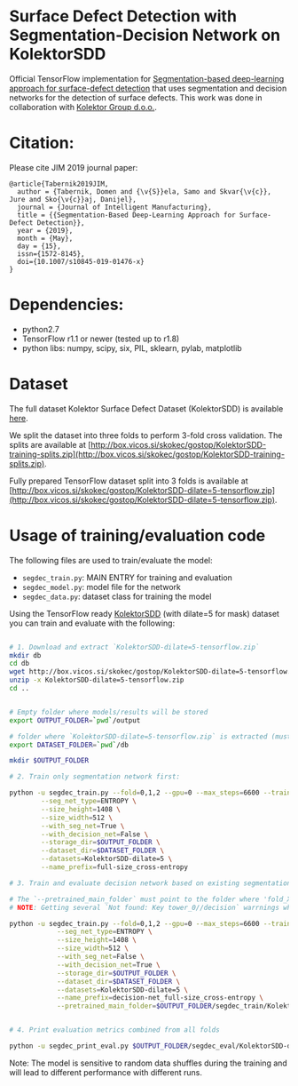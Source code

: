 # Surface Defect Detection with Segmentation-Decision Network on KolektorSDD

Official TensorFlow implementation for [Segmentation-based deep-learning approach for surface-defect detection](https://prints.vicos.si/publications/370) that uses segmentation and decision networks for the detection of surface defects. This work was done in collaboration with [Kolektor Group d.o.o.](http://www.kolektorvision.com/en/).

# Citation:

Please cite JIM 2019 journal paper:

```
@article{Tabernik2019JIM,
  author = {Tabernik, Domen and {\v{S}}ela, Samo and Skvar{\v{c}}, Jure and Sko{\v{c}}aj, Danijel},
  journal = {Journal of Intelligent Manufacturing},
  title = {{Segmentation-Based Deep-Learning Approach for Surface-Defect Detection}},
  year = {2019},
  month = {May},
  day = {15},
  issn={1572-8145},
  doi={10.1007/s10845-019-01476-x}
}

```

# Dependencies:

* python2.7
* TensorFlow r1.1 or newer (tested up to r1.8)
* python libs: numpy, scipy, six, PIL, sklearn, pylab, matplotlib


# Dataset

The full dataset Kolektor Surface Defect Dataset (KolektorSDD) is available [here](https://www.vicos.si/Downloads/KolektorSDD).

We split the dataset into three folds to perform 3-fold cross validation. The splits are available at [http://box.vicos.si/skokec/gostop/KolektorSDD-training-splits.zip](http://box.vicos.si/skokec/gostop/KolektorSDD-training-splits.zip).

Fully prepared TensorFlow dataset split into 3 folds is available at [http://box.vicos.si/skokec/gostop/KolektorSDD-dilate=5-tensorflow.zip](http://box.vicos.si/skokec/gostop/KolektorSDD-dilate=5-tensorflow.zip).


# Usage of training/evaluation code

The following files are used to train/evaluate the model:
* `segdec_train.py`: MAIN ENTRY for training and evaluation
* `segdec_model.py`: model file for the network
* `segdec_data.py`: dataset class for training the model


Using the TensorFlow ready [KolektorSDD](https://www.vicos.si/Downloads/KolektorSDD) (with dilate=5 for mask) dataset you can train and evaluate with the following:



```bash

# 1. Download and extract `KolektorSDD-dilate=5-tensorflow.zip`
mkdir db
cd db
wget http://box.vicos.si/skokec/gostop/KolektorSDD-dilate=5-tensorflow.zip
unzip -x KolektorSDD-dilate=5-tensorflow.zip
cd ..


# Empty folder where models/results will be stored
export OUTPUT_FOLDER=`pwd`/output

# folder where `KolektorSDD-dilate=5-tensorflow.zip` is extracted (must contain `KolektorSDD-dilate=5` subfolder).
export DATASET_FOLDER=`pwd`/db

mkdir $OUTPUT_FOLDER

# 2. Train only segmentation network first:

python -u segdec_train.py --fold=0,1,2 --gpu=0 --max_steps=6600 --train_subset=train \
        --seg_net_type=ENTROPY \
        --size_height=1408 \
        --size_width=512 \
        --with_seg_net=True \
        --with_decision_net=False \
        --storage_dir=$OUTPUT_FOLDER \
        --dataset_dir=$DATASET_FOLDER \
        --datasets=KolektorSDD-dilate=5 \
        --name_prefix=full-size_cross-entropy

# 3. Train and evaluate decision network based on existing segmentation network:

# The `--pretrained_main_folder` must point to the folder where 'fold_XY' subfolders with the trained segmentation models are.
# NOTE: Getting several `Not found: Key tower_0//decision` warrnings when loading the model is OK since the pre-trained model does not have decision net layers yet.

python -u segdec_train.py --fold=0,1,2 --gpu=0 --max_steps=6600 --train_subset=train \
            --seg_net_type=ENTROPY \
            --size_height=1408 \
            --size_width=512 \
            --with_seg_net=False \
            --with_decision_net=True \
            --storage_dir=$OUTPUT_FOLDER \
            --dataset_dir=$DATASET_FOLDER \
            --datasets=KolektorSDD-dilate=5 \
            --name_prefix=decision-net_full-size_cross-entropy \
            --pretrained_main_folder=$OUTPUT_FOLDER/segdec_train/KolektorSDD-dilate=5/full-size_cross-entropy


# 4. Print evaluation metrics combined from all folds

python -u segdec_print_eval.py $OUTPUT_FOLDER/segdec_eval/KolektorSDD-dilate=5/decision-net_full-size_cross-entropy

```

Note: The model is sensitive to random data shuffles during the training and will lead to different performance with different runs.

